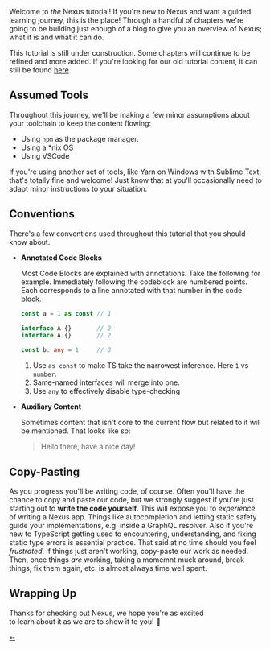 Welcome to _the_ Nexus tutorial! If you're new to Nexus and want a guided learning journey, this is the place! Through a handful of chapters we're going to be building just enough of a blog to give you an overview of Nexus; what it is and what it can do.

This tutorial is still under construction. Some chapters will continue to be refined and more added. If you're looking for our old tutorial content, it can still be found [here](/getting-started/tutorial).

## Assumed Tools

Throughout this journey, we'll be making a few minor assumptions about your toolchain to keep the content flowing:

- Using `npm` as the package manager.
- Using a \*nix OS
- Using VSCode

If you're using another set of tools, like Yarn on Windows with Sublime Text, that's totally fine and welcome! Just know that at you'll occasionally need to adapt minor instructions to your situation.

## Conventions

There's a few conventions used throughout this tutorial that you should know about.

- **Annotated Code Blocks**

  Most Code Blocks are explained with annotations. Take the following for example. Immediately following the codeblock are numbered points. Each corresponds to a line annotated with that number in the code block.

  <!-- prettier-ignore -->
  ```ts
  const a = 1 as const // 1

  interface A {}       // 2
  interface A {}       // 2

  const b: any = 1     // 3
  ```

  1. Use `as const` to make TS take the narrowest inference. Here `1` vs `number`.
  2. Same-named interfaces will merge into one.
  3. Use `any` to effectively disable type-checking

- **Auxiliary Content**

  Sometimes content that isn't core to the current flow but related to it will be mentioned. That looks like so:

  > Hello there, have a nice day!

## Copy-Pasting

As you progress you'll be writing code, of course. Often you'll have the chance to copy and paste our code, but we strongly suggest if you're just starting out to **write the code yourself**. This will expose you to _experience_ of writing a Nexus app. Things like autocompletion and letting static safety guide your implementations, e.g. inside a GraphQL resolver. Also if you're new to TypeScript getting used to encountering, understanding, and fixing static type errors is essential practice. That said at no time should you feel _frustrated_. If things just aren't working, copy-paste our work as needed. Then, once things _are_ working, taking a momemnt muck around, break things, fix them again, etc. is almost always time well spent.

## Wrapping Up

Thanks for checking out Nexus, we hope you're as excited<br>to learn about it as we are to show it to you! :rocket:

<div class="NextIs NextChapter"></div>

[➳](/tutorial/chapter-1-setup-and-first-query)
